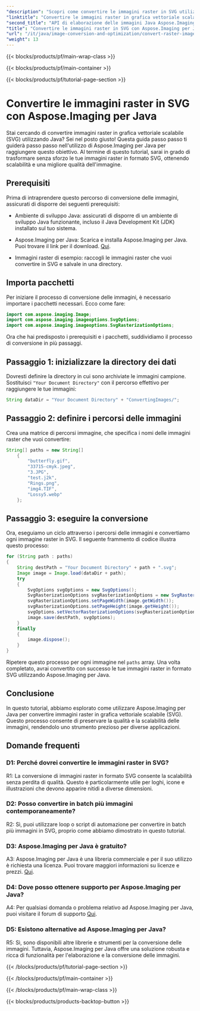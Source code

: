 ```yaml
---
"description": "Scopri come convertire le immagini raster in SVG utilizzando Aspose.Imaging per Java. Migliora la qualità e la scalabilità delle immagini senza sforzo."
"linktitle": "Convertire le immagini raster in grafica vettoriale scalabile"
"second_title": "API di elaborazione delle immagini Java Aspose.Imaging"
"title": "Convertire le immagini raster in SVG con Aspose.Imaging per Java"
"url": "/it/java/image-conversion-and-optimization/convert-raster-images-to-scalable-vector-graphics/"
"weight": 13
---
```


{{< blocks/products/pf/main-wrap-class >}}

{{< blocks/products/pf/main-container >}}

{{< blocks/products/pf/tutorial-page-section >}}

# Convertire le immagini raster in SVG con Aspose.Imaging per Java

Stai cercando di convertire immagini raster in grafica vettoriale scalabile (SVG) utilizzando Java? Sei nel posto giusto! Questa guida passo passo ti guiderà passo passo nell'utilizzo di Aspose.Imaging per Java per raggiungere questo obiettivo. Al termine di questo tutorial, sarai in grado di trasformare senza sforzo le tue immagini raster in formato SVG, ottenendo scalabilità e una migliore qualità dell'immagine.

## Prerequisiti

Prima di intraprendere questo percorso di conversione delle immagini, assicurati di disporre dei seguenti prerequisiti:

- Ambiente di sviluppo Java: assicurati di disporre di un ambiente di sviluppo Java funzionante, incluso il Java Development Kit (JDK) installato sul tuo sistema.

- Aspose.Imaging per Java: Scarica e installa Aspose.Imaging per Java. Puoi trovare il link per il download. [Qui](https://releases.aspose.com/imaging/java/).

- Immagini raster di esempio: raccogli le immagini raster che vuoi convertire in SVG e salvale in una directory.

## Importa pacchetti

Per iniziare il processo di conversione delle immagini, è necessario importare i pacchetti necessari. Ecco come fare:

```java
import com.aspose.imaging.Image;
import com.aspose.imaging.imageoptions.SvgOptions;
import com.aspose.imaging.imageoptions.SvgRasterizationOptions;
```

Ora che hai predisposto i prerequisiti e i pacchetti, suddividiamo il processo di conversione in più passaggi.

## Passaggio 1: inizializzare la directory dei dati

Dovresti definire la directory in cui sono archiviate le immagini campione. Sostituisci `"Your Document Directory"` con il percorso effettivo per raggiungere le tue immagini:

```java
String dataDir = "Your Document Directory" + "ConvertingImages/";
```

## Passaggio 2: definire i percorsi delle immagini

Crea una matrice di percorsi immagine, che specifica i nomi delle immagini raster che vuoi convertire:

```java
String[] paths = new String[]
    {
        "butterfly.gif",
        "33715-cmyk.jpeg",
        "3.JPG",
        "test.j2k",
        "Rings.png",
        "img4.TIF",
        "Lossy5.webp"
    };
```

## Passaggio 3: eseguire la conversione

Ora, eseguiamo un ciclo attraverso i percorsi delle immagini e convertiamo ogni immagine raster in SVG. Il seguente frammento di codice illustra questo processo:

```java
for (String path : paths)
{
    String destPath = "Your Document Directory" + path + ".svg";
    Image image = Image.load(dataDir + path);
    try
    {
        SvgOptions svgOptions = new SvgOptions();
        SvgRasterizationOptions svgRasterizationOptions = new SvgRasterizationOptions();
        svgRasterizationOptions.setPageWidth(image.getWidth());
        svgRasterizationOptions.setPageHeight(image.getHeight());
        svgOptions.setVectorRasterizationOptions(svgRasterizationOptions);
        image.save(destPath, svgOptions);
    }
    finally
    {
        image.dispose();
    }
}
```

Ripetere questo processo per ogni immagine nel `paths` array. Una volta completato, avrai convertito con successo le tue immagini raster in formato SVG utilizzando Aspose.Imaging per Java.

## Conclusione

In questo tutorial, abbiamo esplorato come utilizzare Aspose.Imaging per Java per convertire immagini raster in grafica vettoriale scalabile (SVG). Questo processo consente di preservare la qualità e la scalabilità delle immagini, rendendolo uno strumento prezioso per diverse applicazioni.

## Domande frequenti

### D1: Perché dovrei convertire le immagini raster in SVG?

R1: La conversione di immagini raster in formato SVG consente la scalabilità senza perdita di qualità. Questo è particolarmente utile per loghi, icone e illustrazioni che devono apparire nitidi a diverse dimensioni.

### D2: Posso convertire in batch più immagini contemporaneamente?

R2: Sì, puoi utilizzare loop o script di automazione per convertire in batch più immagini in SVG, proprio come abbiamo dimostrato in questo tutorial.

### D3: Aspose.Imaging per Java è gratuito?

A3: Aspose.Imaging per Java è una libreria commerciale e per il suo utilizzo è richiesta una licenza. Puoi trovare maggiori informazioni su licenze e prezzi. [Qui](https://purchase.aspose.com/buy).

### D4: Dove posso ottenere supporto per Aspose.Imaging per Java?

A4: Per qualsiasi domanda o problema relativo ad Aspose.Imaging per Java, puoi visitare il forum di supporto [Qui](https://forum.aspose.com/).

### D5: Esistono alternative ad Aspose.Imaging per Java?

R5: Sì, sono disponibili altre librerie e strumenti per la conversione delle immagini. Tuttavia, Aspose.Imaging per Java offre una soluzione robusta e ricca di funzionalità per l'elaborazione e la conversione delle immagini.

{{< /blocks/products/pf/tutorial-page-section >}}

{{< /blocks/products/pf/main-container >}}

{{< /blocks/products/pf/main-wrap-class >}}

{{< blocks/products/products-backtop-button >}}